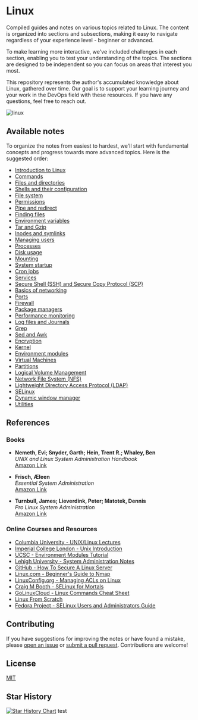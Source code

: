 # Linux
Compiled guides and notes on various topics related to Linux. The content is organized into sections and subsections, making it easy to navigate regardless of your experience level - beginner or advanced.

To make learning more interactive, we've included challenges in each section, enabling you to test your understanding of the topics. The sections are designed to be independent so you can focus on areas that interest you most.

This repository represents the author's accumulated knowledge about Linux, gathered over time. Our goal is to support your learning journey and your work in the DevOps field with these resources. If you have any questions, feel free to reach out.

![linux](https://github.com/djeada/Linux-Notes/assets/37275728/b383696f-241a-4285-ac57-e0d576ecdb1e)

## Available notes

To organize the notes from easiest to hardest, we'll start with fundamental concepts and progress towards more advanced topics. Here is the suggested order:

- [Introduction to Linux](https://github.com/djeada/Linux/blob/main/notes/introduction.md)
- [Commands](https://github.com/djeada/Linux/blob/main/notes/commands.md)
- [Files and directories](https://github.com/djeada/Linux/blob/main/notes/files_and_dirs.md)
- [Shells and their configuration](https://github.com/djeada/Linux/blob/main/notes/shells_and_bash_configuration.md)
- [File system](https://github.com/djeada/Linux/blob/main/notes/file_system.md)
- [Permissions](https://github.com/djeada/Linux/blob/main/notes/permissions.md)
- [Pipe and redirect](https://github.com/djeada/Linux/blob/main/notes/pipe_and_redirect.md)
- [Finding files](https://github.com/djeada/Linux/blob/main/notes/finding_files.md)
- [Environment variables](https://github.com/djeada/Linux/blob/main/notes/enviroment_variable.md)
- [Tar and Gzip](https://github.com/djeada/Linux/blob/main/notes/tar_and_gzip.md)
- [Inodes and symlinks](https://github.com/djeada/Linux/blob/main/notes/inodes_and_symlinks.md)
- [Managing users](https://github.com/djeada/Linux/blob/main/notes/managing_users.md)
- [Processes](https://github.com/djeada/Linux/blob/main/notes/processes.md)
- [Disk usage](https://github.com/djeada/Linux/blob/main/notes/disk_usage.md)
- [Mounting](https://github.com/djeada/Linux/blob/main/notes/mounting.md)
- [System startup](https://github.com/djeada/Linux/blob/main/notes/system_startup.md)
- [Cron jobs](https://github.com/djeada/Linux/blob/main/notes/cron_jobs.md)
- [Services](https://github.com/djeada/Linux/blob/main/notes/services.md)
- [Secure Shell (SSH) and Secure Copy Protocol (SCP)](https://github.com/djeada/Linux/blob/main/notes/ssh_and_scp.md)
- [Basics of networking](https://github.com/djeada/Linux/blob/main/notes/networking.md)
- [Ports](https://github.com/djeada/Linux/blob/main/notes/ports.md)
- [Firewall](https://github.com/djeada/Linux/blob/main/notes/firewall.md)
- [Package managers](https://github.com/djeada/Linux/blob/main/notes/package_managers.md)
- [Performance monitoring](https://github.com/djeada/Linux/blob/main/notes/performance_monitoring.md)
- [Log files and Journals](https://github.com/djeada/Linux/blob/main/notes/log_files_and_journals.md)
- [Grep](https://github.com/djeada/Linux/blob/main/notes/grep.md)
- [Sed and Awk](https://github.com/djeada/Linux/blob/main/notes/sed_and_awk.md)
- [Encryption](https://github.com/djeada/Linux/blob/main/notes/encryption.md)
- [Kernel](https://github.com/djeada/Linux/blob/main/notes/kernel.md)
- [Environment modules](https://github.com/djeada/Linux/blob/main/notes/enviroment_modules.md)
- [Virtual Machines](https://github.com/djeada/Linux/blob/main/notes/virtual_machines.md)
- [Partitions](https://github.com/djeada/Linux/blob/main/notes/partitions.md)
- [Logical Volume Management](https://github.com/djeada/Linux/blob/main/notes/logical_volume_management.md)
- [Network File System (NFS)](https://github.com/djeada/Linux/blob/main/notes/nfs.md)
- [Lightweight Directory Access Protocol (LDAP)](https://github.com/djeada/Linux/blob/main/notes/ldap.md)
- [SELinux](https://github.com/djeada/Linux/blob/main/notes/selinux.md)
- [Dynamic window manager](https://github.com/djeada/Linux/blob/main/notes/dwm.md)
- [Utilities](https://github.com/djeada/Linux-Notes/blob/main/notes/utilities.md)

## References

### Books
- **Nemeth, Evi; Snyder, Garth; Hein, Trent R.; Whaley, Ben**  
  *UNIX and Linux System Administration Handbook*  
  [Amazon Link](https://amzn.to/3DZQSbU)

- **Frisch, Æleen**  
  *Essential System Administration*  
  [Amazon Link](https://amzn.to/3Gbkqnl)

- **Turnbull, James; Lieverdink, Peter; Matotek, Dennis**  
  *Pro Linux System Administration*  
  [Amazon Link](https://amzn.to/4chs7V2)

### Online Courses and Resources
- [Columbia University - UNIX/Linux Lectures](https://www.cs.columbia.edu/~smb/classes/s06-4118/lectures.html)
- [Imperial College London - Unix Introduction](http://www.doc.ic.ac.uk/~wjk/UnixIntro)
- [UCSC - Environment Modules Tutorial](https://manjusri.ucsc.edu/2017/09/08/environment-modules/)
- [Lehigh University - System Administration Notes](http://www.cse.lehigh.edu/~brian/course/2012/sysadmin/notes/)
- [GitHub - How To Secure A Linux Server](https://github.com/imthenachoman/How-To-Secure-A-Linux-Server)
- [Linux.com - Beginner's Guide to Nmap](https://www.linux.com/training-tutorials/beginners-guide-nmap/)
- [LinuxConfig.org - Managing ACLs on Linux](https://linuxconfig.org/how-to-manage-acls-on-linux)
- [Craig M Booth - SELinux for Mortals](https://craigmbooth.com/blog/selinux-for-mortals/)
- [GoLinuxCloud - Linux Commands Cheat Sheet](https://www.golinuxcloud.com/linux-commands-cheat-sheet/)
- [Linux From Scratch](https://www.linuxfromscratch.org/)
- [Fedora Project - SELinux Users and Administrators Guide](https://docs.fedoraproject.org/en-US/Fedora/22/html/SELinux_Users_and_Administrators_Guide/index.html)

## Contributing
If you have suggestions for improving the notes or have found a mistake, please [open an issue](https://github.com/djeada/Linux-Notes/issues) or [submit a pull request](https://github.com/djeada/Linux-Notes/pulls). Contributions are welcome!

## License
[MIT](https://choosealicense.com/licenses/mit/)

## Star History

[![Star History Chart](https://api.star-history.com/svg?repos=djeada/Linux-Notes&type=Date)](https://star-history.com/#djeada/Linux-Notes&Date)
test
